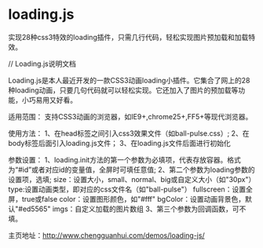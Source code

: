 # loading.js
实现28种css3特效的loading插件，只需几行代码，轻松实现图片预加载和加载特效。

  // Loading.js说明文档

Loading.js是本人最近开发的一款CSS3动画loading小插件。它集合了网上的28种loading动画，只要几句代码就可以轻松实现。它还加入了图片的预加载等功能，小巧易用又好看。

适用范围：
  支持CSS3动画的浏览器，如IE9+,chrome25+,FF5+等现代浏览器。

使用方法：
  1、在head标签之间引入css3效果文件（如ball-pulse.css）;
  2、在body标签后面引入loading.js文件；
  3、在loading.js文件后面进行初始化

参数设置：
  1、loading.init方法的第一个参数为必填项，代表存放容器。格式为“#id”或者对应id的变量值，全屏时可填任意值;
  2、第二个参数为loading参数的设置项，选填;
          size：设置大小，small、normal、big或自定义大小（如"30px"）
          type:设置动画类型，即对应的css文件名（如"ball-pulse"）
          fullscreen：设置全屏，true或false
          color：设置图形颜色，如"#fff"
          bgColor：设置动画背景色，默认"#ed5565"
          imgs：自定义加载的图片数组
  3、第三个参数为回调函数，可不填。


主页地址：http://www.chengguanhui.com/demos/loading-js/

